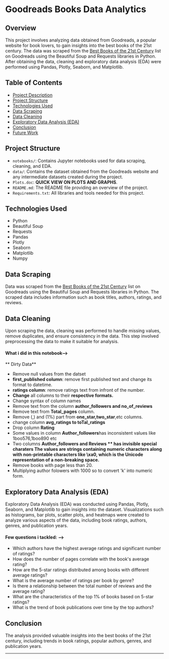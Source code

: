 

# Goodreads Books Data Analytics

## Overview
This project involves analyzing data obtained from Goodreads, a popular website for book lovers, to gain insights into the best books of the 21st century. The data was scraped from the [Best Books of the 21st Century](https://www.goodreads.com/list/show/7.Best_Books_of_the_21st_Century) list on Goodreads using the Beautiful Soup and Requests libraries in Python. After obtaining the data, cleaning and exploratory data analysis (EDA) were performed using Pandas, Plotly, Seaborn, and Matplotlib.

## Table of Contents
- [Project Description](#goodreads-books-data-analytics)
- [Project Structure](#project-structure)
- [Technologies Used](#technologies-used)
- [Data Scraping](#data-scraping)
- [Data Cleaning](#data-cleaning)
- [Exploratory Data Analysis (EDA)](#exploratory-data-analysis-eda)
- [Conclusion](#conclusion)
- [Future Work](#future-work)

## Project Structure
- `notebooks/`: Contains Jupyter notebooks used for data scraping, cleaning, and EDA.
- `data/`: Contains the dataset obtained from the Goodreads website and any intermediate datasets created during the project.
- `Plots.doc`: **QUICK VIEW ON PLOTS AND GRAPHS**.
- `README.md`: The README file providing an overview of the project.
- `Requirements.txt`: All libraries and tools needed for this project. 

## Technologies Used
- Python
- Beautiful Soup
- Requests
- Pandas
- Plotly
- Seaborn
- Matplotlib
- Numpy

## Data Scraping
Data was scraped from the [Best Books of the 21st Century](https://www.goodreads.com/list/show/7.Best_Books_of_the_21st_Century) list on Goodreads using the Beautiful Soup and Requests libraries in Python. The scraped data includes information such as book titles, authors, ratings, and reviews.

## Data Cleaning
Upon scraping the data, cleaning was performed to handle missing values, remove duplicates, and ensure consistency in the data. This step involved preprocessing the data to make it suitable for analysis.
#### What i did in this notebook-->
** Dirty Data**
- Remove null values from the datset
- **first_published column**: remove first published text and change its format to datetime.
- **ratings column**: remove ratings text from infront of the number.
- **Change** all columns to their **respective formats.**
- Change syntax of column names
- Remove text from the column **author_followers and no_of_reviews**
- Remove text from **Total_pages** column.
- Remove (,) and (1%) part from **one_star,two_star**,etc columns.
- change column  **avg_ratings to toTal_ratings**
- Drop column **Rating**
- Some values in column **Author_followers**has inconsistent values like 1boo576,1boo890 etc 
- Two columns **Author_followers and Reviews ** has invisible special charaters The values are strings containing numeric characters along with non-printable characters like \xa0, which is the Unicode representation of a non-breaking space.**
- Remove books with page less than 20.
- Multiplying author folowers with 1000 so to convert 'k' into numeric form.

## Exploratory Data Analysis (EDA)
Exploratory Data Analysis (EDA) was conducted using Pandas, Plotly, Seaborn, and Matplotlib to gain insights into the dataset. Visualizations such as histograms, bar plots, scatter plots, and heatmaps were created to analyze various aspects of the data, including book ratings, authors, genres, and publication years.
#### Few questions i tackled:  -->
- Which authors have the highest average ratings and significant number of ratings?
- How does the number of pages correlate with the book's average rating?
- How are the 5-star ratings distributed among books with different average ratings?
- What is the average number of ratings per book by genre?
- Is there a relationship between the total number of reviews and the average rating?
- What are the characteristics of the top 1% of books based on 5-star ratings?
- What is the trend of book publications over time by the top authors?
## Conclusion
The analysis provided valuable insights into the best books of the 21st century, including trends in book ratings, popular authors, genres, and publication years.



---

